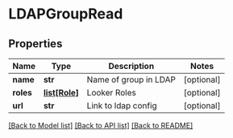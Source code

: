 # LDAPGroupRead

## Properties
Name | Type | Description | Notes
------------ | ------------- | ------------- | -------------
**name** | **str** | Name of group in LDAP | [optional] 
**roles** | [**list[Role]**](Role.md) | Looker Roles | [optional] 
**url** | **str** | Link to ldap config | [optional] 

[[Back to Model list]](../README.md#documentation-for-models) [[Back to API list]](../README.md#documentation-for-api-endpoints) [[Back to README]](../README.md)


